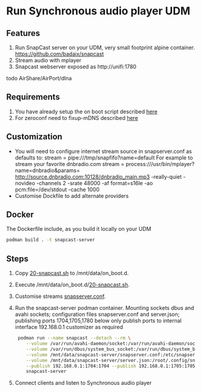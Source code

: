 # Run Synchronous audio player UDM

## Features

1. Run SnapCast server on your UDM, very small footprint alpine container.  https://github.com/badaix/snapcast
2. Stream audio with mplayer
3. Snapcast webserver exposed as http://unifi:1780

todo AirShare/AirPort/dlna

## Requirements

1. You have already setup the on boot script described [here](https://github.com/boostchicken/udm-utilities/tree/master/on-boot-script)
2. For zeroconf need to fixup-mDNS described [here](https://github.com/lee-staples/udm-utilities/tree/master/fixup-mDNS)

## Customization

* You will need to configure internet stream source in snapserver.conf as defaults to:
   stream = pipe:///tmp/snapfifo?name=default
For example to stream your favorite dnbradio.com
   stream = process:///usr/bin/mplayer?name=dnbradio&params= http://source.dnbradio.com:10128/dnbradio_main.mp3  -really-quiet -novideo -channels 2 -srate 48000 -af format=s16le -ao pcm:file=/dev/stdout -cache 1000
* Customise Dockfile to add alternate providers

## Docker

The Dockerfile include, as you build it locally on your UDM 

```sh
podman build . -t snapcast-server
```

## Steps

1. Copy [20-snapcast.sh](20-snapcast.sh) to /mnt/data/on_boot.d.
2. Execute /mnt/data/on_boot.d/[20-snapcast.sh](20-snapcast.sh).
3. Customise streams [snapserver.conf](snapserver.conf).
4. Run the snapcast-server podman container.  Mounting sockets dbus and avahi sockets; configuration files snapserver.conf and server.json; publishing ports 1704,1705,1780
   below only publish ports to internal interface 192.168.0.1 customizer as required

    ```sh
     podman run --name snapcast --detach --rm \
        --volume /var/run/avahi-daemon/socket:/var/run/avahi-daemon/socket \
        --volume /var/run/dbus/system_bus_socket:/var/run/dbus/system_bus_socket \
        --volume /mnt/data/snapcast-server/snapserver.conf:/etc/snapserver.conf \
        --volume /mnt/data/snapcast-server/server.json:/root/.config/snapserver/server.json \
        --publish 192.168.0.1:1704:1704 --publish 192.168.0.1:1705:1705 --publish 192.168.0.1:1780:1780 \
        snapcast-server
    ```

5. Connect clients and listen to Synchronous audio player


